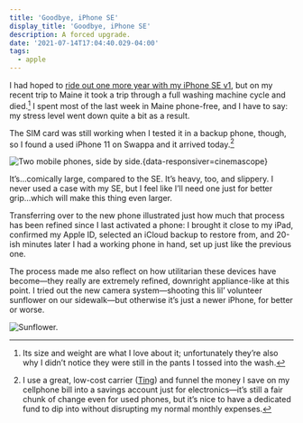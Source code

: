 ```yaml
---
title: 'Goodbye, iPhone SE'
display_title: 'Goodbye, iPhone SE'
description: A forced upgrade.
date: '2021-07-14T17:04:40.029-04:00'
tags:
  - apple
---
```


I had hoped to [ride out one more year with my iPhone SE v1](https://twitter.com/dirtystylus/status/1402053532233220096), but on my recent trip to Maine it took a trip through a full washing machine cycle and died.[^1] I spent most of the last week in Maine phone-free, and I have to say: my stress level went down quite a bit as a result.

The SIM card was still working when I tested it in a backup phone, though, so I found a used iPhone 11 on Swappa and it arrived today.[^2]

![Two mobile phones, side by side.](iphone-se-iphone-11.jpg "Little, Big"){data-responsiver=cinemascope}

It’s…comically large, compared to the SE. It’s heavy, too, and slippery. I never used a case with my SE, but I feel like I’ll need one just for better grip…which will make this thing even larger.

Transferring over to the new phone illustrated just how much that process has been refined since I last activated a phone: I brought it close to my iPad, confirmed my Apple ID, selected an iCloud backup to restore from, and 20-ish minutes later I had a working phone in hand, set up just like the previous one.

The process made me also reflect on how utilitarian these devices have become—they really are extremely refined, downright appliance-like at this point. I tried out the new camera system—shooting this lil’ volunteer sunflower on our sidewalk—but otherwise it’s just a newer iPhone, for better or worse.

![Sunflower.](sunflower.jpg "Yellow periscope")

[^1]: Its size and weight are what I love about it; unfortunately they’re also why I didn’t notice they were still in the pants I tossed into the wash.

[^2]: I use a great, low-cost carrier ([Ting](https://ting.com)) and funnel the money I save on my cellphone bill into a savings account just for electronics—it’s still a fair chunk of change even for used phones, but it’s nice to have a dedicated fund to dip into without disrupting my normal monthly expenses.